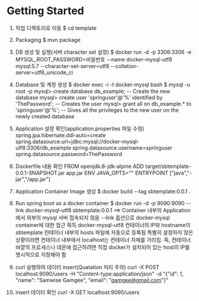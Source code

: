 # Getting Started
1. 작업 디렉토리로 이동
$ cd template

2. Packaging
$ mvn package

3. DB 생성 및 실행(서버 character set 설정)
$ docker run -d -p 3306:3306 -e MYSQL_ROOT_PASSWORD=비밀번호 --name docker-mysql-utf8 mysql:5.7 --character-set-server=utf8 --collation-server=utf8_unicode_ci

4. Database 및 계정 생성
$ docker exec -i -t docker-mysql bash
$ mysql -u root -p
mysql> create database db_example; -- Create the new database
mysql> create user 'springuser'@'%' identified by 'ThePassword'; -- Creates the user
mysql> grant all on db_example.* to 'springuser'@'%'; -- Gives all the privileges to the new user on the newly created database

5. Application 설정 확인(application.properties 파일 수정)
spring.jpa.hibernate.ddl-auto=create
spring.datasource.url=jdbc:mysql://docker-mysql-utf8:3306/db_example
spring.datasource.username=springuser
spring.datasource.password=ThePassword

6. Dockerfile 내용 확인
FROM openjdk:8-jdk-alpine
ADD target/sbtemplate-0.0.1-SNAPSHOT.jar app.jar
ENV JAVA_OPTS=""
ENTRYPOINT ["java","-jar","/app.jar"]

7. Application Container Image 생성
$ docker build --tag sbtemplate:0.0.1 .

8. Run spring boot as a docker container
$ docker run -d -p 9090:9090 --link docker-mysql-utf8 sbtemplate:0.0.1
==> Container 내부의 Application에서 외부의 mysql 서버 접속되지 않음
--link 옵션으로 docker-mysql container에 대한 접근 획득
docker-mysql-utf8 컨테이너의 IP와 hostname이 sbtemplate 컨테이너 내부의 hosts 파일에 자동으로 등록됨
특별히 설정하지 않은 상황이라면 컨테이너 내부에서 localhost는 컨테이너 자체를 가리킴. 즉, 컨테이너 바깥의 프로세스나 데몬에 접근하려면 직접 docker가 설치되어 있는 host의 IP를 명시적으로 지정해야 함

9. curl 실행하여 데이터 insert(Quatation 처리 주의)
curl -X POST localhost:9090/users -H "Content-type:application/json" -d "{\"id\": 1, \"name\": \"Samwise Gamgee\", \"email\": \"gamgee@gmail.com\"}"

10. insert 데이터 확인
curl -X GET localhost:9090/users 


